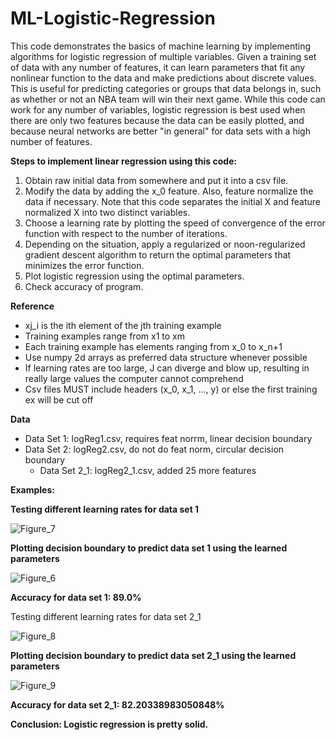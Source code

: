 # ML-Logistic-Regression
This code demonstrates the basics of machine learning by implementing algorithms for logistic regression of multiple variables. Given a training set of data with any number of features, it can learn parameters that fit any nonlinear function to the data and make predictions about discrete values. This is useful for predicting categories or groups that data belongs in, such as whether or not an NBA team will win their next game. While this code can work for any number of variables, logistic regression is best used when there are only two features because the data can be easily plotted, and because neural networks are better "in general" for data sets with a high number of features.

**Steps to implement linear regression using this code:**
1. Obtain raw initial data from somewhere and put it into a csv file.
2. Modify the data by adding the x_0 feature. Also, feature normalize the data if necessary. Note that this code separates the initial X and feature normalized X into two distinct variables.
3. Choose a learning rate by plotting the speed of convergence of the error function with respect to the number of iterations.
4. Depending on the situation, apply a regularized or noon-regularized gradient descent algorithm to return the optimal parameters that minimizes the error function.
5. Plot logistic regression using the optimal parameters.
6. Check accuracy of program.

**Reference**
- xj_i is the ith element of the jth training example
- Training examples range from x1 to xm
- Each training example has elements ranging from x_0 to x_n+1
- Use numpy 2d arrays as preferred data structure whenever possible
- If learning rates are too large, J can diverge and blow up, resulting in really large values the computer cannot comprehend
- Csv files MUST include headers (x_0, x_1, ..., y) or else the first training ex will be cut off

**Data**
- Data Set 1: logReg1.csv, requires feat norrm, linear decision boundary
- Data Set 2: logReg2.csv, do not do feat norm, circular decision boundary
  - Data Set 2_1: logReg2_1.csv, added 25 more features

**Examples:**

**Testing different learning rates for data set 1**

![Figure_7](https://user-images.githubusercontent.com/106856325/172010002-4dee1c72-47e1-408a-9400-a0fd5cd6cb10.png)

**Plotting decision boundary to predict data set 1 using the learned parameters**

![Figure_6](https://user-images.githubusercontent.com/106856325/172008981-2cdf73f8-832b-4ca5-a511-6977dea2ce06.png)

**Accuracy for data set 1: 89.0%**

Testing different learning rates for data set 2_1

![Figure_8](https://user-images.githubusercontent.com/106856325/172012051-e6a11d9c-e437-485f-a550-8d605cae5035.png)

**Plotting decision boundary to predict data set 2_1 using the learned parameters**

![Figure_9](https://user-images.githubusercontent.com/106856325/172012526-531efa2b-3c7a-46a7-901d-26a6cc1b192a.png)

**Accuracy for data set 2_1: 82.20338983050848%**

**Conclusion: Logistic regression is pretty solid.**
